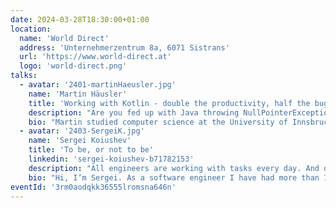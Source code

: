 ```yaml
---
date: 2024-03-28T18:30:00+01:00
location:
  name: 'World Direct'
  address: 'Unternehmerzentrum 8a, 6071 Sistrans'
  url: 'https://www.world-direct.at'
  logo: 'world-direct.png'
talks:
  - avatar: '2401-martinHaeusler.jpg'
    name: 'Martin Häusler'
    title: 'Working with Kotlin - double the productivity, half the bugs'
    description: "Are you fed up with Java throwing NullPointerExceptions at you in production? Did you write enough getters and setters for a whole developer lifetime? Do you wish for something better? Then this talk is for you. We'll talk about Kotlin, the programming language created by JetBrains, which has taken the world of the Java Virtual Machine by storm. From Android apps to server-side development and even build scripts, Kotlin is everywhere. The talk gives an introduction to the language and its key features as well as side-by-side comparisons with Java. Whether you're a seasoned Java veteran, or a newcomer who's just learning programming, this talk has something in store for you."
    bio: "Martin studied computer science at the University of Innsbruck. While working towards his PhD, he got in touch with the founders of Txture, the startup company he's working for today as a senior backend developer and software architect. His favorite topics include Kotlin, the Java Virtual Machine and databases. Outside of his job he's a passionate gamer, from the latest blockbusters on PC and consoles to classic tabletop dungeons and dragons."
  - avatar: '2403-SergeiK.jpg'
    name: 'Sergei Koiushev'
    title: 'To be, or not to be'
    linkedin: 'sergei-koiushev-b71782153'
    description: "All engineers are working with tasks every day. And of course we make a decision which task should be done next. There are a lot of different ways and approaches to do it. Nowadays Agile(Scrum) methodology has become an engineering standard and prioritizing backlog is a common operation.  I'm gonna talk about most usable prioritization Models. Based on my experience, I will share pros/cons of them. Also mention which can be used for roadmap planning. How we organized the roadmap planning in my current company to consider opinions from development, service and sales teams."
    bio: "Hi, I’m Sergei. As a software engineer I have had more than 10 years development experience. Although I began as an intern Developer, I eventually earned a position as the Team Lead in charge of development of a high load storage system.  I’ve worked on daily bases with different technologies and programming languages such as Java, Golang, C and C#. During my professional career I've experienced different Agile methodologies and SCRUM. I used to adapt the SCRUM approach to R&D team specific. I’m passionate about technologies and building software development processes."
eventId: '3rm0aodqkk36555lromsna646n'
---
```

